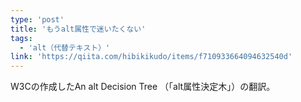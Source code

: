 ```yaml
---
type: 'post'
title: 'もうalt属性で迷いたくない'
tags:
  - 'alt（代替テキスト）'
link: 'https://qiita.com/hibikikudo/items/f710933664094632540d'
---
```

W3Cの作成したAn alt Decision Tree （「alt属性決定木」）の翻訳。